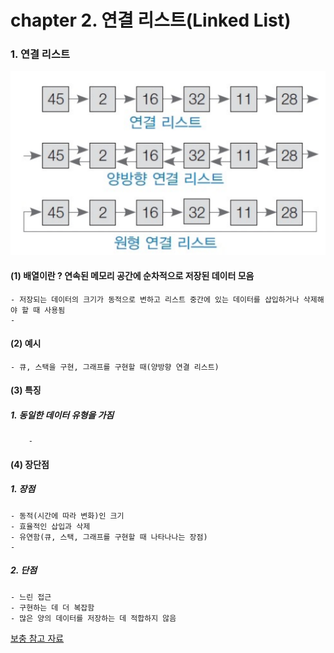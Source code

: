 # chapter 2. 연결 리스트(Linked List)

### 1. 연결 리스트

![linkedlist](https://github.com/BangYunseo/TIL/blob/main/CS/Data%20Structure/%20Image/ch2/linkedlist.PNG)

#### (1) 배열이란 ? 연속된 메모리 공간에 순차적으로 저장된 데이터 모음
    - 저장되는 데이터의 크기가 동적으로 변하고 리스트 중간에 있는 데이터를 삽입하거나 삭제해야 할 때 사용됨 
    - 
    
#### (2) 예시     
    - 큐, 스택을 구현, 그래프를 구현할 때(양방향 연결 리스트)
   

#### (3) 특징

##### 1. 동일한 데이터 유형을 가짐     
        - 
        
#### (4) 장단점

##### 1. 장점 
    - 동적(시간에 따라 변화)인 크기
    - 효율적인 삽입과 삭제 
    - 유연함(큐, 스택, 그래프를 구현할 때 나타나나는 장점)
    -     
    
##### 2. 단점
    - 느린 접근
    - 구현하는 데 더 복잡함 
    - 많은 양의 데이터를 저장하는 데 적합하지 않음


[보충 참고 자료](https://yoongrammer.tistory.com/44?category=956616)
